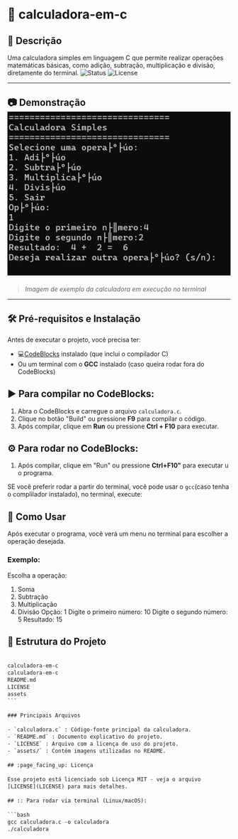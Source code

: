# :abacus: calculadora-em-c

## :book: Descrição 

Uma calculadora simples em linguagem C que permite realizar operações matemáticas básicas, como adição, subtração, multiplicação e divisão, diretamente do terminal.
![Status](https://img.shields.io/badge/status-finalizado-brightgreen)
![License](https://img.shields.io/badge/license-MIT-blue)

---

## :camera: Demonstração![demo](assets/demo.png)
> *Imagem de exemplo da calculadora em execução no terminal*

---

## :hammer_and_wrench: Pré-requisitos e Instalação

Antes de executar o projeto, vocẽ precisa ter:

- :computer:[CodeBlocks](http://www.codeblocks.org/downloads) instalado (que inclui o compilador C) 
- Ou um terminal com o **GCC** instalado (caso queira rodar fora do CodeBlocks)


## :arrow_forward: Para compilar no CodeBlocks:

1. Abra o CodeBlocks e carregue o arquivo `calculadora.c`.
2. Clique no botão "Build" ou pressione **F9** para compilar o código.
3. Após compilar, clique em **Run** ou pressione **Ctrl + F10** para executar.

## :gear: Para rodar no CodeBlocks:

1. Após compilar, clique em "Run" ou pressione **Ctrl+F10"** para executar u
o programa.

SE você preferir rodar a partir do terminal, você pode usar o `gcc`(caso tenha o complilador instalado), no terminal, execute:

## :memo: Como Usar 

Após executar o programa, vocẽ verá um menu no terminal para escolher a operação desejada.

### Exemplo:

Escolha a operação:
1. Soma
2. Subtração
3. Multiplicação
4. Divisão 
   Opção: 1
   Digite o primeiro número: 10
   Digite o segundo número: 5
   Resultado: 15

## :open_file_folder: Estrutura do Projeto

````

calculadora-em-c
calculadora-em-c
README.md
LICENSE
assets
```

### Principais Arquivos

- `calculadora.c` : Código-fonte principal da calculadora.
- `README.md` : Documento explicativo do projeto.
- `LICENSE` : Arquivo com a licença de uso do projeto.
- `assets/` : Contém imagens utilizadas no README.
 
## :page_facing_up: Licença

Esse projeto está licenciado sob Licença MIT - veja o arquivo [LICENSE](LICENSE) para mais detalhes.

## :: Para rodar via terminal (Linux/macOS):

```bash
gcc calculadora.c -o calculadora
./calculadora


